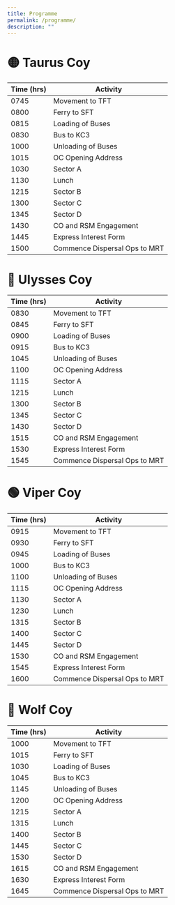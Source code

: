 ```yaml
---
title: Programme
permalink: /programme/
description: ""
---
```

# 🟡 Taurus Coy

| Time (hrs) | Activity |
| -------- | -------- |
| 0745 | Movement to TFT     |
| 0800 | Ferry to SFT     |
| 0815 | Loading of Buses     |
| 0830 | Bus to KC3     |
| 1000 | Unloading of Buses     |
| 1015 | OC Opening Address     |
| 1030 | Sector A     |
| 1130 | Lunch     |
| 1215 | Sector B     |
| 1300 | Sector C     |
| 1345 | Sector D     |
| 1430 | CO and RSM Engagement     |
| 1445 | Express Interest Form     |
| 1500 | Commence Dispersal Ops to MRT     |

# 🔴 Ulysses Coy

| Time (hrs) | Activity |
| -------- | -------- |
| 0830 | Movement to TFT     |
| 0845 | Ferry to SFT     |
| 0900 | Loading of Buses     |
| 0915 | Bus to KC3     |
| 1045 | Unloading of Buses     |
| 1100 | OC Opening Address     |
| 1115 | Sector A     |
| 1215 | Lunch     |
| 1300 | Sector B     |
| 1345 | Sector C     |
| 1430 | Sector D     |
| 1515 | CO and RSM Engagement     |
| 1530 | Express Interest Form     |
| 1545 | Commence Dispersal Ops to MRT     |

# 🟢 Viper Coy

| Time (hrs) | Activity |
| -------- | -------- |
| 0915 | Movement to TFT     |
| 0930 | Ferry to SFT     |
| 0945 | Loading of Buses     |
| 1000 | Bus to KC3     |
| 1100 | Unloading of Buses     |
| 1115 | OC Opening Address     |
| 1130 | Sector A     |
| 1230 | Lunch     |
| 1315 | Sector B     |
| 1400 | Sector C     |
| 1445 | Sector D     |
| 1530 | CO and RSM Engagement     |
| 1545 | Express Interest Form     |
| 1600 | Commence Dispersal Ops to MRT     |

# 🔵 Wolf Coy

| Time (hrs) | Activity |
| -------- | -------- |
| 1000 | Movement to TFT     |
| 1015 | Ferry to SFT     |
| 1030 | Loading of Buses     |
| 1045 | Bus to KC3     |
| 1145 | Unloading of Buses     |
| 1200 | OC Opening Address     |
| 1215 | Sector A     |
| 1315 | Lunch     |
| 1400 | Sector B     |
| 1445 | Sector C     |
| 1530 | Sector D     |
| 1615 | CO and RSM Engagement     |
| 1630 | Express Interest Form     |
| 1645 | Commence Dispersal Ops to MRT     |